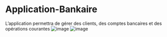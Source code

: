 # Application-Bankaire
L’application permettra de gérer des clients, des comptes bancaires et des opérations courantes 
![image](https://github.com/user-attachments/assets/d4772365-e242-436d-b869-ebbd41e71e3b)
![image](https://github.com/user-attachments/assets/9d76a85d-97d7-475e-9e30-0fbeedd6ff41)
